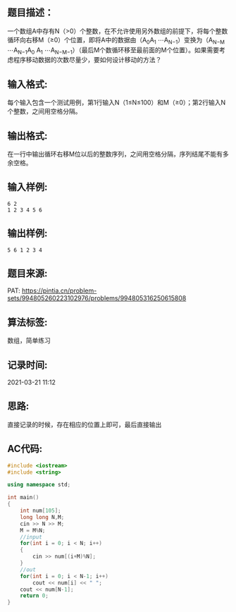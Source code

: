 ## 题目描述：
一个数组A中存有N（>0）个整数，在不允许使用另外数组的前提下，将每个整数循环向右移M（≥0）个位置，即将A中的数据由（A<sub>​0</sub>
​​ A<sub>​1</sub>​​ ⋯A<sub>​N−1</sub>）变换为（A<sub>​N−M</sub>​ ⋯A<sub>​N−1</sub>​ A<sub>​0</sub>​​ A<sub>​1</sub>​​ ⋯A<sub>​N−M−1</sub>​ ）（最后M个数循环移至最前面的M个位置）。如果需要考虑程序移动数据的次数尽量少，要如何设计移动的方法？

## 输入格式:
每个输入包含一个测试用例，第1行输入N（1≤N≤100）和M（≥0）；第2行输入N个整数，之间用空格分隔。  

## 输出格式:
在一行中输出循环右移M位以后的整数序列，之间用空格分隔，序列结尾不能有多余空格。  

## 输入样例:
```
6 2
1 2 3 4 5 6
```

## 输出样例:
```
5 6 1 2 3 4
```

## 题目来源:
PAT: https://pintia.cn/problem-sets/994805260223102976/problems/994805316250615808

## 算法标签:
数组，简单练习

## 记录时间:
2021-03-21 11:12

## 思路:
直接记录的时候，存在相应的位置上即可，最后直接输出

## AC代码:
```cpp
#include <iostream>
#include <string>

using namespace std;

int main()
{
    int num[105];
    long long N,M;
    cin >> N >> M;
    M = M%N;
    //input
    for(int i = 0; i < N; i++)
    {
        cin >> num[(i+M)%N];
    }
    //out
    for(int i = 0; i < N-1; i++)
        cout << num[i] << " ";
    cout << num[N-1];
    return 0;
}
```